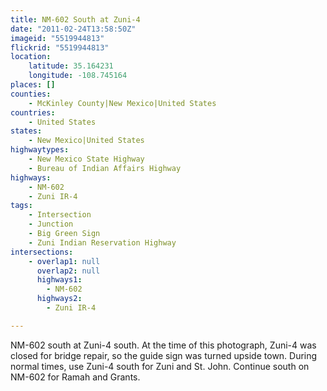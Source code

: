 ```yaml
---
title: NM-602 South at Zuni-4
date: "2011-02-24T13:58:50Z"
imageid: "5519944813"
flickrid: "5519944813"
location:
    latitude: 35.164231
    longitude: -108.745164
places: []
counties:
    - McKinley County|New Mexico|United States
countries:
    - United States
states:
    - New Mexico|United States
highwaytypes:
    - New Mexico State Highway
    - Bureau of Indian Affairs Highway
highways:
    - NM-602
    - Zuni IR-4
tags:
    - Intersection
    - Junction
    - Big Green Sign
    - Zuni Indian Reservation Highway
intersections:
    - overlap1: null
      overlap2: null
      highways1:
        - NM-602
      highways2:
        - Zuni IR-4

---
```

NM-602 south at Zuni-4 south.  At the time of this photograph, Zuni-4 was closed for bridge repair, so the guide sign was turned upside town.  During normal times, use Zuni-4 south for Zuni and St. John.  Continue south on NM-602 for Ramah and Grants.